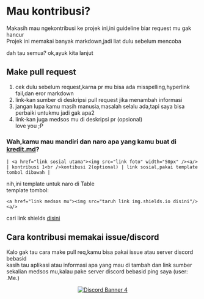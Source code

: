 # Mau kontribusi?
Makasih mau ngekontribusi ke projek ini,ini guideline biar request mu gak hancur  
Projek ini memakai banyak markdown,jadi liat dulu sebelum mencoba  

dah tau semua? ok,ayuk kita lanjut

## Make pull request
1. cek dulu sebelum request,karna pr mu bisa ada misspelling,hyperlink fail,dan eror markdown
2. link-kan sumber di deskripsi pull request jika menambah informasi
3. jangan lupa kamu masih manusia,masalah selalu ada,tapi saya bisa perbaiki untukmu jadi gak apa2
4. link-kan juga medsos mu di deskripsi pr (opsional)  
love you ;P

### Wah,kamu mau mandiri dan naro apa yang kamu buat di [kredit.md](/kredit.md)?
```
| <a href="link sosial utama"><img src="link foto" width="50px" /><a/> | kontribusi 1<br />kontibusi 2(optional) | link sosial,pakai template tombol dibawah |
```  
nih,ini template untuk naro di Table  
template tombol:  
```
<a href="link medsos mu"><img src="taruh link img.shields.io disini"/><a/>
```
cari link shields [disini](https://github.com/alexandresanlim/Badges4-README.md-Profile)

## Cara kontribusi memakai issue/discord

Kalo gak tau cara make pull req,kamu bisa pakai issue atau server discord bebasid  
kasih tau aplikasi atau informasi apa yang mau di tambah dan link sumber sekalian medsos mu,kalau pake server discord bebasid ping saya (user: .Me.)
<p align="center">
    <a href="https://discord.gg/EKrxZyu"><img src="https://discordapp.com/api/guilds/630415907021389825/widget.png?style=banner4" alt="Discord Banner 4"/></a>
